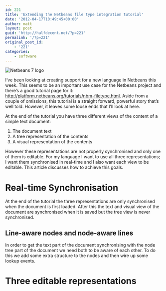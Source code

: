 ```yaml
---
id: 221
title: 'Extending the Netbeans file type integration tutorial'
date: '2012-04-17T10:49:45+00:00'
author: matt
layout: post
guid: 'http://halfdecent.net/?p=221'
permalink: '/?p=221'
original_post_id:
    - '221'
categories:
    - software
---
```


![](http://netbeans.org/images_www/v7/nb-logo-frontpage-70.png "Netbeans 7 logo")

I’ve been looking at creating support for a new language in Netbeans this week. This seems to be an important use case for the Netbeans project and there’s a good tutorial page for it: http://platform.netbeans.org/tutorials/nbm-filetype.html. Aside from a couple of omissions, this tutorial is a straight forward, powerful story that’s well told. However, it leaves some loose ends that I’ll look at here.

At the end of the tutorial you have three different views of the content of a simple text document:

1. The document text
2. A tree representation of the contents
3. A visual representation of the contents

However these representations are not properly synchronised and only one of them is editable. For my language I want to use all three representations; I want them synchronised in real-time and I also want each view to be editable. This article discusses how to achieve this goals.

# Real-time Synchronisation

At the end of the tutorial the three representations are only synchronised when the document is first loaded. After this the text and visual view of the document are synchronised when it is saved but the tree view is never synchronised.

## Line-aware nodes and node-aware lines

In order to get the text part of the document synchronising with the node tree part of the document we need both to be aware of each other. To do this we add some extra structure to the nodes and then wire up some lookup events.

# Three editable representations